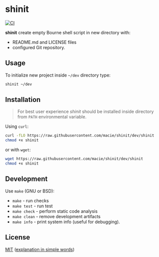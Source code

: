 # shinit

[![CI](https://github.com/macie/shinit/actions/workflows/check.yml/badge.svg)](https://github.com/macie/shinit/actions/workflows/check.yml)

**shinit** create empty Bourne shell script in new directory with:

- README.md and LICENSE files
- configured Git repository.

## Usage

To initialize new project inside `~/dev` directory type:
 
```sh
shinit ~/dev
```

## Installation

> For best user experience _shinit_ should be installed inside directory from
> `PATH` environmental variable. 

Using `curl`:

```sh
curl -fLO https://raw.githubusercontent.com/macie/shinit/dev/shinit
chmod +x shinit
```

or with `wget`:

```sh
wget https://raw.githubusercontent.com/macie/shinit/dev/shinit
chmod +x shinit
```

## Development

Use `make` (GNU or BSD):

- `make` - run checks
- `make test` - run test
- `make check` - perform static code analysis
- `make clean` - remove development artifacts
- `make info` - print system info (useful for debugging).

## License

[MIT](./LICENSE) ([explanation in simple words](https://tldrlegal.com/license/mit-license))
